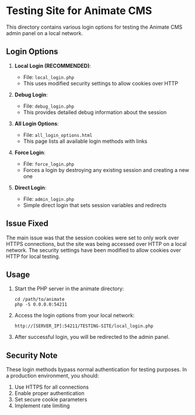 # Testing Site for Animate CMS

This directory contains various login options for testing the Animate CMS admin panel on a local network.

## Login Options

1. **Local Login (RECOMMENDED)**:
   - File: `local_login.php`
   - This uses modified security settings to allow cookies over HTTP

2. **Debug Login**:
   - File: `debug_login.php`
   - This provides detailed debug information about the session

3. **All Login Options**:
   - File: `all_login_options.html`
   - This page lists all available login methods with links

4. **Force Login**:
   - File: `force_login.php`
   - Forces a login by destroying any existing session and creating a new one

5. **Direct Login**:
   - File: `admin_login.php`
   - Simple direct login that sets session variables and redirects

## Issue Fixed

The main issue was that the session cookies were set to only work over HTTPS connections, but the site was being accessed over HTTP on a local network. The security settings have been modified to allow cookies over HTTP for local testing.

## Usage

1. Start the PHP server in the animate directory:
   ```
   cd /path/to/animate
   php -S 0.0.0.0:54211
   ```

2. Access the login options from your local network:
   ```
   http://[SERVER_IP]:54211/TESTING-SITE/local_login.php
   ```

3. After successful login, you will be redirected to the admin panel.

## Security Note

These login methods bypass normal authentication for testing purposes. In a production environment, you should:

1. Use HTTPS for all connections
2. Enable proper authentication
3. Set secure cookie parameters
4. Implement rate limiting